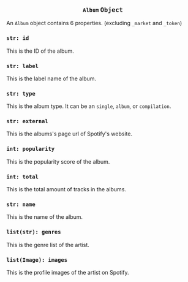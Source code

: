 <h3 align="center"><code>Album</code> <kbd>Object</kbd></h3>

An `Album` object contains 6 properties. (excluding `_market` and `_token`)

### `str: id`
This is the ID of the album.

### `str: label`
This is the label name of the album.

### `str: type`
This is the album type. It can be an `single`, `album`, or `compilation`.

### `str: external`
This is the albums's page url of Spotify's website.

### `int: popularity`
This is the popularity score of the album.

### `int: total`
This is the total amount of tracks in the albums.

### `str: name`
This is the name of the album.

### `list(str): genres`
This is the genre list of the artist.

### `list(Image): images`
This is the profile images of the artist on Spotify.